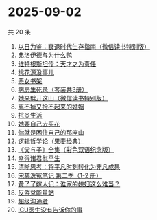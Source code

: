 # 2025-09-02

共 20 条

<!-- BEGIN WEREAD -->
<!-- 最后更新时间 2025-09-02 00:10:31 +0800 -->
1. [以日为鉴：衰退时代生存指南（微信读书特别版）](https://weread.qq.com/web/bookDetail/77d32440813aba4e2g01644a)
1. [弗洛伊德与为什么鸭](https://weread.qq.com/web/bookDetail/c8c32310813ab8250g018eec)
1. [维特根斯坦传：天才之为责任](https://weread.qq.com/web/bookDetail/0ea320005e3c810ea1cf0c4)
1. [桃花源没事儿](https://weread.qq.com/web/bookDetail/676320b0813aba52cg0179ad)
1. [恶女书架](https://weread.qq.com/web/bookDetail/59732b20813aba557g01550a)
1. [病房生死录（套装共3册）](https://weread.qq.com/web/bookDetail/4c632b60813ab8df3g0158f7)
1. [她来劈开这山（微信读书特别版）](https://weread.qq.com/web/bookDetail/0f632000813aba50fg010fe9)
1. [离不掉又捡不起来的婚姻](https://weread.qq.com/web/bookDetail/97832730813ab9e15g013c2f)
1. [抗炎生活](https://weread.qq.com/web/bookDetail/04e328c0729cd43d04e7e4c)
1. [她要自己去买花](https://weread.qq.com/web/bookDetail/84332fa0813aba020g014cdd)
1. [你就是困住自己的那座山](https://weread.qq.com/web/bookDetail/35e32f80813aba3b5g018952)
1. [逻辑哲学论（果麦经典）](https://weread.qq.com/web/bookDetail/d66325c0726d70b8d6669ba)
1. [《父与子》全集（彩色双语纪念版）](https://weread.qq.com/web/bookDetail/6ac326d071c1fc7e6ac1982)
1. [幸得诸君慰平生](https://weread.qq.com/web/bookDetail/da9322d0813ab7f8cg016385)
1. [清晰思考：将平凡时刻转化为非凡成果](https://weread.qq.com/web/bookDetail/f2f324c0813ab92f4g0107cd)
1. [宋慈洗冤笔记 第二季（1-2 册）](https://weread.qq.com/web/bookDetail/07732ce0813ab9c2ag01157f)
1. [黄了了嫁人记：谁家的媳妇这么难当？](https://weread.qq.com/web/bookDetail/29932610813ab95edg01504c)
1. [反倦怠能量站](https://weread.qq.com/web/bookDetail/826324b0813aba1deg01589c)
1. [超级沟通者](https://weread.qq.com/web/bookDetail/65632ab0813ab9992g0180d2)
1. [ICU医生没有告诉你的事](https://weread.qq.com/web/bookDetail/cb932bd0813aba4ceg0120b0)
<!-- END WEREAD -->